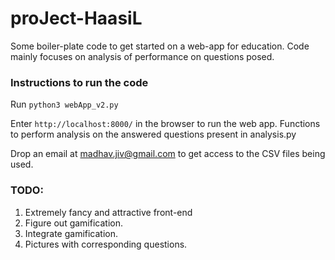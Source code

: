# proJect-HaasiL

Some boiler-plate code to get started on a web-app for education. 
Code mainly focuses on analysis of performance on questions posed.

### Instructions to run the code
Run `python3 webApp_v2.py` 

Enter `http://localhost:8000/` in the browser to run the web app.
Functions to perform analysis on the answered questions present in analysis.py

Drop an email at madhav.jiv@gmail.com to get access to the CSV files being used. 

### TODO: 
1. Extremely fancy and attractive front-end
2. Figure out gamification.
3. Integrate gamification. 
4. Pictures with corresponding questions.
